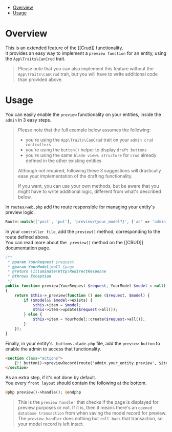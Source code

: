 - [Overview](#overview)   
- [Usage](#usage)   

# Overview

This is an extended feature of the [[Crud]] functionality.   
It provides an easy way to implement a `preview function` for an entity, using the `App\Traits\CanCrud` trait.   
   
> Please note that you can also implement this feature without the `App\Traits\CanCrud` trait, but you will have to write additional code than provided above.

# Usage

You can easily enable the `preview` functionality on your entities, inside the `admin` in 3 easy steps.   
   
> Please note that the full example below assumes the following:   
> - you're using the `App\Traits\CanCrud` trait on your `admin crud controllers`   
> - you're using the `button()` helper to display `draft buttons`   
> - you're using the same `blade views structure` for `crud` already defined in the other existing entities   
>   
> Although not required, following these 3 suggestions will drastically ease your implementation of the drafting functionality.   
>   
> If you want, you can use your own methods, but be aware that you might have to write additional logic, different from what's described below.   
   
In `routes/web.php` add the route responsible for managing your entity's preview logic.

```php
Route::match(['post', 'put'], 'preview/{your_model?}', ['as' => 'admin.your_entity.preview', 'uses' => 'YourController@preview', 'permissions' => 'your-entity-preview']);
```

In your `controller file`, add the `preview()` method, corresponding to the route defined above.   
You can read more about the `_preview()` method on the [[CRUD]] documentation page.

```php
/**
 * @param YourRequest $request
 * @param YourModel|null $page
 * @return \Illuminate\Http\RedirectResponse
 * @throws Exception
 */
public function preview(YourRequest $request, YourModel $model = null)
{
    return $this->_preview(function () use ($request, $model) {
        if ($model&& $model->exists) {
            $this->item = $model;
            $this->item->update($request->all());
        } else {
            $this->item = YourModel::create($request->all());
        }
    });
}
```

Finally, in your entity's `_buttons.blade.php` file, add the `preview button` to enable the admin to access that functionality.

```html
<section class="actions">
    {!! button()->previewRecord(route('admin.your_entity.preview', $item->id)) !!}
</section>
```

As an extra step, if it's not done by default.   
You every `front layout` should contain the following at the bottom.

```php
@php preview()->handle(); @endphp
```
> This is the `preview handler` that checks if the page is displayed for preview purposes or not. If it is, then it means there's an `opened database transaction` from when saving the model record for preview. The `preview handler` does nothing but `roll back` that transaction, so your model record is left intact.
